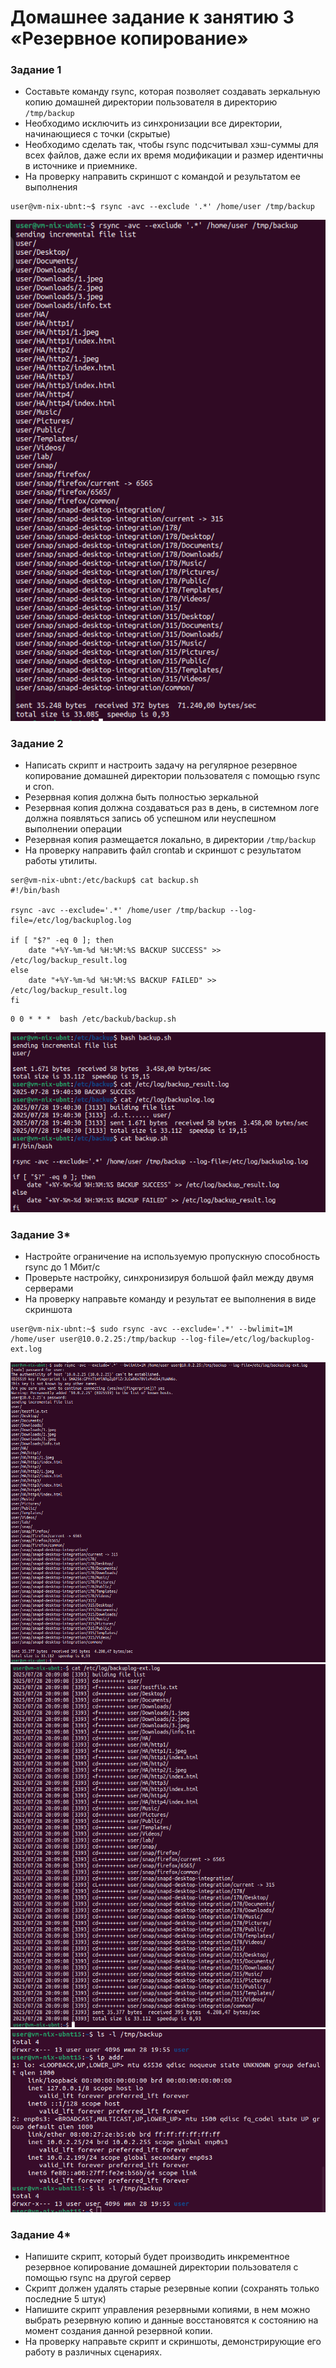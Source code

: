 # Домашнее задание к занятию 3 «Резервное копирование»

### Задание 1
- Составьте команду rsync, которая позволяет создавать зеркальную копию домашней директории пользователя в директорию `/tmp/backup`
- Необходимо исключить из синхронизации все директории, начинающиеся с точки (скрытые)
- Необходимо сделать так, чтобы rsync подсчитывал хэш-суммы для всех файлов, даже если их время модификации и размер идентичны в источнике и приемнике.
- На проверку направить скриншот с командой и результатом ее выполнения

```
user@vm-nix-ubnt:~$ rsync -avc --exclude '.*' /home/user /tmp/backup
```
![Log_ex1](image.png)


### Задание 2
- Написать скрипт и настроить задачу на регулярное резервное копирование домашней директории пользователя с помощью rsync и cron.
- Резервная копия должна быть полностью зеркальной
- Резервная копия должна создаваться раз в день, в системном логе должна появляться запись об успешном или неуспешном выполнении операции
- Резервная копия размещается локально, в директории `/tmp/backup`
- На проверку направить файл crontab и скриншот с результатом работы утилиты.

```
ser@vm-nix-ubnt:/etc/backup$ cat backup.sh
#!/bin/bash

rsync -avc --exclude='.*' /home/user /tmp/backup --log-file=/etc/log/backuplog.log

if [ "$?" -eq 0 ]; then
    date "+%Y-%m-%d %H:%M:%S BACKUP SUCCESS" >> /etc/log/backup_result.log
else
    date "+%Y-%m-%d %H:%M:%S BACKUP FAILED" >> /etc/log/backup_result.log
fi
```
```
0 0 * * *  bash /etc/backub/backup.sh
```

![Работа bash скрипта](image-1.png)


### Задание 3*
- Настройте ограничение на используемую пропускную способность rsync до 1 Мбит/c
- Проверьте настройку, синхронизируя большой файл между двумя серверами
- На проверку направьте команду и результат ее выполнения в виде скриншота

```
user@vm-nix-ubnt:~$ sudo rsync -avc --exclude='.*' --bwlimit=1M /home/user user@10.0.2.25:/tmp/backup --log-file=/etc/log/backuplog-ext.log
```

![backup_script](image-2.png)
![log](image-3.png)
![result_external-srv](image-4.png)

### Задание 4*
- Напишите скрипт, который будет производить инкрементное резервное копирование домашней директории пользователя с помощью rsync на другой сервер
- Скрипт должен удалять старые резервные копии (сохранять только последние 5 штук)
- Напишите скрипт управления резервными копиями, в нем можно выбрать резервную копию и данные восстановятся к состоянию на момент создания данной резервной копии.
- На проверку направьте скрипт и скриншоты, демонстрирующие его работу в различных сценариях.
